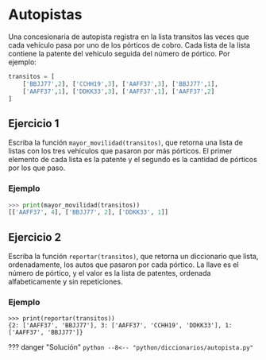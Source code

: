 # Autopistas

Una concesionaria de autopista registra en la lista transitos las veces que cada vehículo pasa por uno de los pórticos de cobro. Cada lista de la lista contiene la patente del vehículo seguida del número de pórtico. Por ejemplo:

```python
transitos = [
    ['BBJJ77',2], ['CCHH19',3], ['AAFF37',3], ['BBJJ77',1], 
    ['AAFF37',1], ['DDKK33',3], ['AAFF37',1], ['AAFF37',2]
]
```

## Ejercicio 1

Escriba la función `mayor_movilidad(transitos)`, que retorna una lista de listas con los tres vehículos que pasaron por más pórticos. El primer elemento de cada lista es la patente y el segundo es la cantidad de pórticos por los que paso.

### Ejemplo
```python
>>> print(mayor_movilidad(transitos)) 
[['AAFF37', 4], ['BBJJ77', 2], ['DDKK33', 1]]
```

## Ejercicio 2

Escriba la función `reportar(transitos)`, que retorna un diccionario que lista, ordenadamente, los autos que pasaron por cada pórtico. La llave es el número de pórtico, y el valor es la lista de patentes, ordenada alfabeticamente y sin repeticiones.

### Ejemplo
```
>>> print(reportar(transitos))
{2: ['AAFF37', 'BBJJ77'], 3: ['AAFF37', 'CCHH19', 'DDKK33'], 1: ['AAFF37', 'BBJJ77']}
```


??? danger "Solución"
    ```python
    --8<-- "python/diccionarios/autopista.py"
    ```